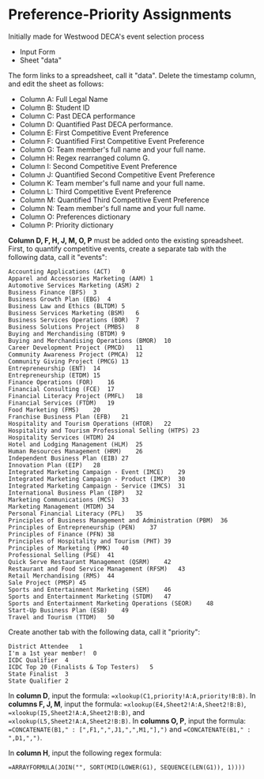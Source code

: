 # Preference-Priority Assignments
Initially made for Westwood DECA's event selection process

- Input Form
- Sheet "data"

The form links to a spreadsheet, call it "data". Delete the timestamp column, and edit the sheet as follows:
- Column A: Full Legal Name
- Column B: Student ID
- Column C: Past DECA performance
- Column D: Quantified Past DECA performance.
- Column E: First Competitive Event Preference
- Column F: Quantified First Competitive Event Preference
- Column G: Team member's full name and your full name.
- Column H: Regex rearranged column G.
- Column I: Second Competitive Event Preference
- Column J: Quantified Second Competitive Event Preference
- Column K: Team member's full name and your full name.
- Column L: Third Competitive Event Preference
- Column M: Quantified Third Competitive Event Preference
- Column N: Team member's full name and your full name.
- Column O: Preferences dictionary
- Column P: Priority dictionary

**Column D, F, H, J, M, O, P** must be added onto the existing spreadsheet. First, to quantify competitive events, create a separate tab with the following data, call it "events": 
```
Accounting Applications (ACT)	0
Apparel and Accessories Marketing (AAM)	1
Automotive Services Marketing (ASM)	2
Business Finance (BFS)	3
Business Growth Plan (EBG)	4
Business Law and Ethics (BLTDM)	5
Business Services Marketing (BSM)	6
Business Services Operations (BOR)	7
Business Solutions Project (PMBS)	8
Buying and Merchandising (BTDM)	9
Buying and Merchandising Operations (BMOR)	10
Career Development Project (PMCD)	11
Community Awareness Project (PMCA)	12
Community Giving Project (PMCG)	13
Entrepreneurship (ENT)	14
Entrepreneurship (ETDM)	15
Finance Operations (FOR)	16
Financial Consulting (FCE)	17
Financial Literacy Project (PMFL)	18
Financial Services (FTDM)	19
Food Marketing (FMS)	20
Franchise Business Plan (EFB)	21
Hospitality and Tourism Operations (HTOR)	22
Hospitality and Tourism Professional Selling (HTPS)	23
Hospitality Services (HTDM)	24
Hotel and Lodging Management (HLM)	25
Human Resources Management (HRM)	26
Independent Business Plan (EIB)	27
Innovation Plan (EIP)	28
Integrated Marketing Campaign - Event (IMCE)	29
Integrated Marketing Campaign - Product (IMCP)	30
Integrated Marketing Campaign - Service (IMCS)	31
International Business Plan (IBP)	32
Marketing Communications (MCS)	33
Marketing Management (MTDM)	34
Personal Financial Literacy (PFL)	35
Principles of Business Management and Administration (PBM)	36
Principles of Entrepreneurship (PEN)	37
Principles of Finance (PFN)	38
Principles of Hospitality and Tourism (PHT)	39
Principles of Marketing (PMK)	40
Professional Selling (PSE)	41
Quick Serve Restaurant Management (QSRM)	42
Restaurant and Food Service Management (RFSM)	43
Retail Merchandising (RMS)	44
Sale Project (PMSP)	45
Sports and Entertainment Marketing (SEM)	46
Sports and Entertainment Marketing (STDM)	47
Sports and Entertainment Marketing Operations (SEOR)	48
Start-Up Business Plan (ESB)	49
Travel and Tourism (TTDM)	50
```

Create another tab with the following data, call it "priority":
```
District Attendee	1
I'm a 1st year member!	0
ICDC Qualifier	4
ICDC Top 20 (Finalists & Top Testers)	5
State Finalist	3
State Qualifier	2
```

In **column D**, input the formula: `=xlookup(C1,priority!A:A,priority!B:B)`. In **columns F, J, M**, input the formula: `=xlookup(E4,Sheet2!A:A,Sheet2!B:B)`, `=xlookup(I5,Sheet2!A:A,Sheet2!B:B)`, and `=xlookup(L5,Sheet2!A:A,Sheet2!B:B)`. In **columns O, P**, input the formula: `=CONCATENATE(B1," : [",F1,",",J1,",",M1,"],")` and `=CONCATENATE(B1," : ",D1,",")`. 

In **column H**, input the following regex formula: 
```
=ARRAYFORMULA(JOIN("", SORT(MID(LOWER(G1), SEQUENCE(LEN(G1)), 1))))
```
